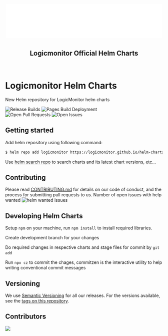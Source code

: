 <h1 align="center">
  <br>
  <a href="https://github.com/logicmonitor/helm-charts">
    <img src="https://github.com/logicmonitor/helm-charts/blob/main/lm_logo.png?raw=true" alt="helm-charts" width="500"></a>
  <br>
</h1>
<h2 align="center">Logicmonitor Official Helm Charts</h2>
<br>

# Logicmonitor Helm Charts
New Helm repository for LogicMonitor helm charts

![Release Builds](https://github.com/logicmonitor/helm-charts/actions/workflows/release.yml/badge.svg?branch=main) ![Pages Build Deployment](https://github.com/logicmonitor/helm-charts/actions/workflows/pages/pages-build-deployment/badge.svg)
<br>
![Open Pull Requests](https://img.shields.io/github/issues-pr/logicmonitor/helm-charts) ![Open Issues](https://img.shields.io/github/issues/logicmonitor/helm-charts)

## Getting started

Add helm repository using following command:
```bash
$ helm repo add logicmonitor https://logicmonitor.github.io/helm-charts
```
Use [helm search repo](https://helm.sh/docs/helm/helm_search_repo/#helm-search-repo) to search charts and its latest chart versions, etc...

## Contributing

Please read [CONTRIBUTING.md](https://github.com/logicmonitor/helm-charts/blob/main/CONTRIBUTING.md) for details on our code of conduct, and the process for submitting pull requests to us. Number of open issues with help wanted ![helm wanted issues](https://img.shields.io/github/issues/logicmonitor/helm-charts/helm-wanted)

## Developing Helm Charts

Setup `npm` on your machine, run `npm install` to install required libraries.

Create development branch for your changes

Do required changes in respective charts and stage files for commit by `git add`

Run `npx cz` to commit the chages, commitzen is the interactive utility to help writing conventional commit messages

## Versioning

We use [Semantic Versioning](http://semver.org/) for all our releases. For the versions available, see the [tags on this repository](https://github.com/logicmonitor/helm-charts/tags).

## Contributors

<a href="https://github.com/logicmonitor/helm-charts/graphs/contributors">
  <img src="https://contributors-img.firebaseapp.com/image?repo=logicmonitor/helm-charts" />
</a>

